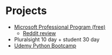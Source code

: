 # Projects


* [Microsoft Professional Program (free)](https://www.edx.org/microsoft-professional-program-entry-level-software)
  * [Reddit review](https://www.reddit.com/r/cscareerquestions/comments/8lligp/after_about_a_week_or_two_of_job_searching_i_just)
* Pluralsight 10 day + student 30 day
* [Udemy Python Bootcamp](https://www.udemy.com/python-for-data-structures-algorithms-and-interviews/learn/v4/content)

